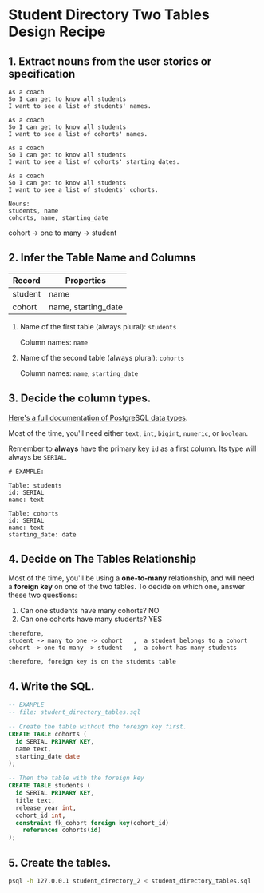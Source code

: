 # Student Directory Two Tables Design Recipe

## 1. Extract nouns from the user stories or specification

```
As a coach
So I can get to know all students
I want to see a list of students' names.

As a coach
So I can get to know all students
I want to see a list of cohorts' names.

As a coach
So I can get to know all students
I want to see a list of cohorts' starting dates.

As a coach
So I can get to know all students
I want to see a list of students' cohorts.
```

```
Nouns:
students, name
cohorts, name, starting_date
```

cohort -> one to many -> student

## 2. Infer the Table Name and Columns
<!-- Put the different nouns in the table. -->

| Record                | Properties          |
| --------------------- | ------------------  |
| student               | name
| cohort                | name, starting_date

1. Name of the first table (always plural): `students` 

    Column names: `name`

2. Name of the second table (always plural): `cohorts` 

    Column names: `name`, `starting_date`

## 3. Decide the column types.

[Here's a full documentation of PostgreSQL data types](https://www.postgresql.org/docs/current/datatype.html).

Most of the time, you'll need either `text`, `int`, `bigint`, `numeric`, or `boolean`.

Remember to **always** have the primary key `id` as a first column. Its type will always be `SERIAL`.

```
# EXAMPLE:

Table: students
id: SERIAL
name: text

Table: cohorts
id: SERIAL
name: text
starting_date: date
```

## 4. Decide on The Tables Relationship

Most of the time, you'll be using a **one-to-many** relationship, and will need a **foreign key** on one of the two tables.
To decide on which one, answer these two questions:

1. Can one students have many cohorts? NO
2. Can one cohorts have many students? YES

```
therefore,
student -> many to one -> cohort   ,  a student belongs to a cohort
cohort -> one to many -> student   ,  a cohort has many students

therefore, foreign key is on the students table
```

## 4. Write the SQL.

```sql
-- EXAMPLE
-- file: student_directory_tables.sql

-- Create the table without the foreign key first.
CREATE TABLE cohorts (
  id SERIAL PRIMARY KEY,
  name text,
  starting_date date
);

-- Then the table with the foreign key
CREATE TABLE students (
  id SERIAL PRIMARY KEY,
  title text,
  release_year int,
  cohort_id int,
  constraint fk_cohort foreign key(cohort_id)
    references cohorts(id)
);

```

## 5. Create the tables.

```bash
psql -h 127.0.0.1 student_directory_2 < student_directory_tables.sql
```